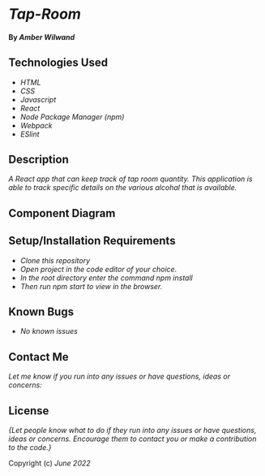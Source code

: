# _Tap-Room_

#### By _**Amber Wilwand**_

## Technologies Used

- _HTML_
- _CSS_
- _Javascript_
- _React_
- _Node Package Manager (npm)_
- _Webpack_
- _ESlint_

## Description

_A React app that can keep track of tap room quantity. This application is able to track specific details on the various alcohal that is available._

## Component Diagram

## Setup/Installation Requirements

- _Clone this repository_
- _Open project in the code editor of your choice._
- _In the root directory enter the command npm install_
- _Then run npm start to view in the browser._

## Known Bugs

- _No known issues_

## Contact Me

_Let me know if you run into any issues or have questions, ideas or concerns:_

## License

_{Let people know what to do if they run into any issues or have questions, ideas or concerns. Encourage them to contact you or make a contribution to the code.}_

Copyright (c) _June 2022_
